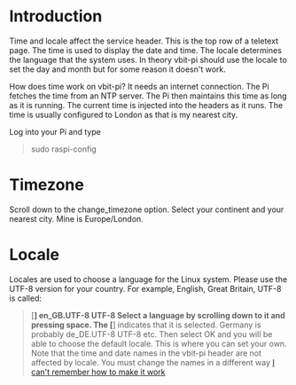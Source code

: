 # Introduction #

Time and locale affect the service header. This is the top row of a teletext page. The time is used to display the date and time. The locale determines the language that the system uses. In theory vbit-pi should use the locale to set the day and month but for some reason it doesn't work.

How does time work on vbit-pi? It needs an internet connection. The Pi fetches the time from an NTP server. The Pi then maintains this time as long as it is running. The current time is injected into the headers as it runs. The time is usually configured to London as that is my nearest city.

Log into your Pi and type
> sudo raspi-config

# Timezone #
Scroll down to the change\_timezone option. Select your continent and your nearest city. Mine is Europe/London.
# Locale #
Locales are used to choose a language for the Linux system. Please use the UTF-8 version for your country. For example, English, Great Britain, UTF-8 is called:
> [**] en\_GB.UTF-8 UTF-8
Select a language by scrolling down to it and pressing space. The [**] indicates that it is selected.
Germany is probably
> de\_DE.UTF-8 UTF-8
etc.
Then select OK and you will be able to choose the default locale. This is where you can set your own.
Note that the time and date names in the vbit-pi header are not affected by locale. You must change the names in a different way [I can't remember how to make it work](that.md)